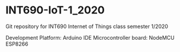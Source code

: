 # INT690-IoT-1_2020
 Git repository for INT690 Internet of Things class semester 1/2020

 Development Platform: Arduino IDE
 Microcontroller board: NodeMCU ESP8266
